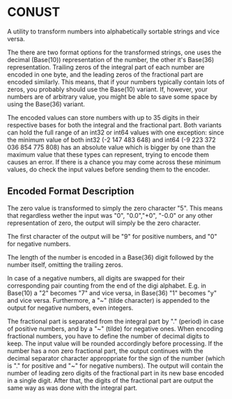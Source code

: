 # CONUST

A utility to transform numbers into alphabetically sortable strings and vice versa.

The there are two format options for the transformed strings, one uses the decimal (Base(10)) representation of the number, the other it's Base(36) representation.
Trailing zeros of the integral part of each number are encoded in one byte, and the leading zeros of the fractional part are encoded similarly. This means, that if your numbers typically contain lots of zeros, you probably should use the Base(10) variant. If, however, your numbers are of arbitrary value, you might be able to save some space by using the Base(36) variant.

The encoded values can store numbers with up to 35 digits in their respective bases for both the integral and the fractional part. Both variants can hold the full range of an int32 or int64 values with one exception: since the minimum value of both int32 (-2 147 483 648) and int64 (-9 223 372 036 854 775 808) has an absolute value which is bigger by one than the maximum value that these types can represent, trying to encode them causes an error.
If there is a chance you may come across these minimum values, do check the input values before sending them to the encoder.  

## Encoded Format Description

The zero value is transformed to simply the zero character "5". This means that regardless wether the input was "0", "0.0","+0", "-0.0" or any other representation of zero, the output will simply be the zero character.

The first character of the output will be "9" for positive numbers, and "0" for negative numbers.

The length of the number is encoded in a Base(36) digit followed by the number itself, omitting the trailing zeros.

In case of a negative numbers, all digits are swapped for their corresponding pair counting from the end of the digi alphabet. E.g. in Base(10) a "2" becomes "7" and vice versa, in Base(36) "1" becomes "y" and vice versa. Furthermore, a "~" (tilde character) is appended to the output for negative numbers, even integers.

The fractional part is separated from the integral part by "." (period) in case of positive numbers, and by a "~" (tilde) for negative ones.
When encoding fractional numbers, you have to define the number of decimal digits to keep. The input value will be rounded accordingly before processing.
If the number has a non zero fractional part, the output continues with the decimal separator character approppriate for the sign of the number (which is "." for positive and "~" for negative numbers).
The output will contain the number of leading zero digits of the fractional part in its new base encoded in a single digit. After that, the digits of the fractional part are output the same way as was done with the integral part.